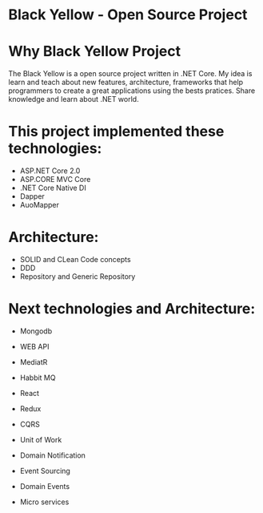 # Black Yellow - Open Source Project


# Why Black Yellow Project


The Black Yellow is a open source project written in .NET Core. My idea is learn and teach about new features, architecture, frameworks that help programmers to create a great applications using the bests pratices. Share knowledge and learn about .NET world.


# This project implemented these technologies:

- ASP.NET Core 2.0
- ASP.CORE MVC Core
- .NET Core Native DI
- Dapper
- AuoMapper

# Architecture:

- SOLID and CLean Code concepts
- DDD
- Repository and Generic Repository

# Next technologies and Architecture:

- Mongodb
- WEB API
- MediatR
- Habbit MQ
- React
- Redux

- CQRS
- Unit of Work
- Domain Notification
- Event Sourcing
- Domain Events
- Micro services






